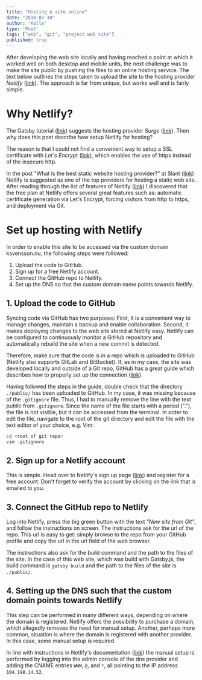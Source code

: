 ```yaml
---
title: "Hosting a site online"
date: "2018-07-10"
author: 'Kalle'
type: 'Post'
tags: ["web", "git", "project web site"]
published: true
---
```

After developing the web site locally and having reached a point at which it worked well on both desktop and mobile units, the next challenge was to make the site public by pushing the files to an online hosting service. The text below outlines the steps taken to upload the site to the hosting provider *Netlify* ([link](https://www.netlify.com/)). The approach is far from unique, but works well and is fairly simple.

# Why Netlify?


The Gatsby tutorial ([link](https://www.gatsbyjs.org/tutorial/)) suggests the hosting provider *Surge* ([link](https://surge.sh)). Then why does this post describe how setup Netlify for hosting?

The reason is that I could not find a convenient way to setup a SSL certificate with *Let's Encrypt* ([link](https://letsencrypt.org)), which enables the use of https instead of the insecure http.

In the post "What is the best static website hosting provider?" at Slant ([link](https://www.slant.co/topics/2256/~static-website-hosting-provider)) Netlify is suggested as one of the top providers for hosting a static web site. After reading through the list of features of Netlify ([link](https://www.netlify.com/features/)) I discovered that the free plan at Netlify offers several great features such as: automatic certificate generation via Let's Encrypt, forcing visitors from http to https, and deployment via Git.

# Set up hosting with Netlify
In order to enable this site to be accessed via the custom domain ksvensson.nu, the following steps were followed:

1. Upload the code to GitHub.
2. Sign up for a free Netlify account.
3. Connect the GitHub repo to Netlify.
4. Set up the DNS so that the custom domain name points towards Netlify.

## 1. Upload the code to GitHub
Syncing code via GitHub has two purposes: First, it is a convenient way to manage changes, maintain a backup and enable collaboration. Second, it makes deploying changes to the web site stored at Netlify easy. Netlify can be configured to continuously monitor a GitHub repository and automatically rebuild the site when a new commit is detected.

Therefore, make sure that the code is in a repo which is uploaded to GitHub (Netlify also supports GitLab and BitBucket). If, as in my case, the site was developed locally and outside of a Git repo, GitHub has a great guide which describes how to properly set up the connection ([link](https://help.github.com/articles/adding-an-existing-project-to-github-using-the-command-line/)).

Having followed the steps in the guide, double check that the directory `./public/` has been uploaded to GitHub. In my case, it was missing because of the `.gitignore` file. Thus, I had to manually remove the line with the text *public* from `.gitignore`. Since the name of the file starts with a period ("."), the file is not visible, but it can be accessed from the terminal. In order to edit the file, navigate to the root of the git directory and edit the file with the text editor of your choice, e.g. Vim:

```bash
cd <root of git repo>
vim .gitignore
```

## 2. Sign up for a Netlify account
This is simple. Head over to Netlify's sign up page ([link](https://app.netlify.com/signup)) and register for a free account. Don't forget to verify the account by clicking on the link that is emailed to you.

## 3. Connect the GitHub repo to Netlify
Log into Netlify, press the big green button with the text *"New site from Git"*, and follow the instructions on screen. The instructions ask for the url of the repo. This url is easy to get: simply browse to the repo from your GitHub profile and copy the url in the url field of the web browser.

The instructions also ask for the build command and the path to the files of the site. In the case of this web site, which was build with Gatsby.js, the build command is `gatsby build` and the path to the files of the site is `./public/`.

## 4. Setting up the DNS such that the custom domain points towards Netlify
This step can be performed in many different ways, depending on where the domain is registered. Netlify offers the possibility to purchase a domain, which allegedly removes the need for manual setup. Another, perhaps more common, situation is where the domain is registered with another provider. In this case, some manual setup is required.

In line with instructions in Netlify's documentation ([link](https://www.netlify.com/docs/custom-domains/#dns-configuration)) the manual setup is performed by logging into the admin console of the dns provider and adding the CNAME entries `WWW`, `@`, and `*`, all pointing to the IP address `104.198.14.52`.

